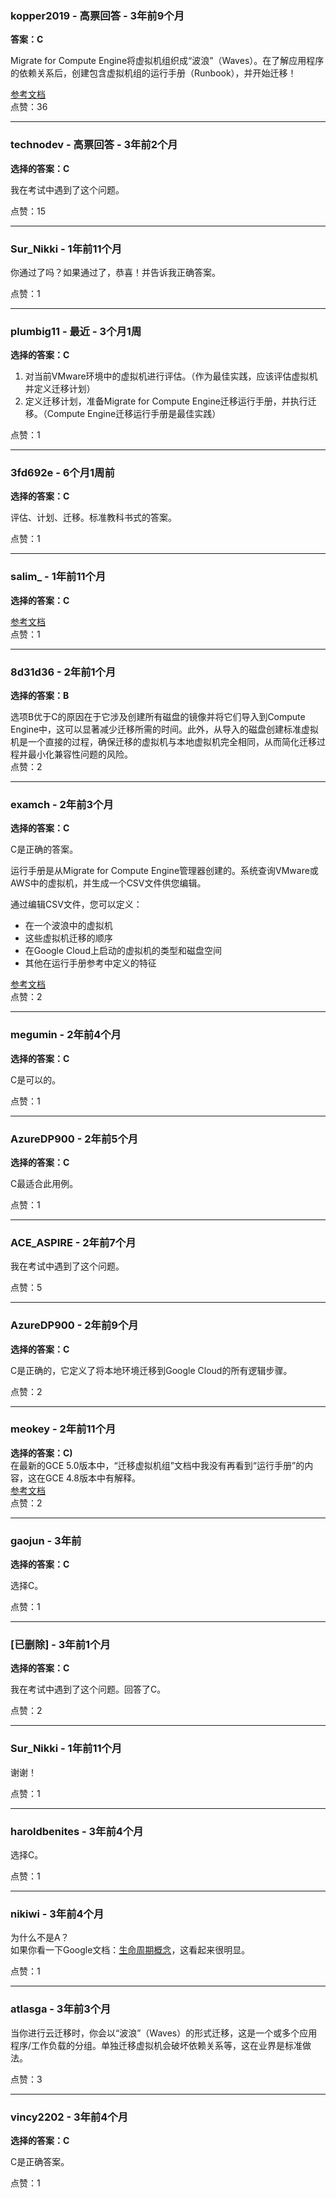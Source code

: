 ### kopper2019 - 高票回答 - 3年前9个月

**答案：C**

Migrate for Compute Engine将虚拟机组织成“波浪”（Waves）。在了解应用程序的依赖关系后，创建包含虚拟机组的运行手册（Runbook），并开始迁移！

[参考文档](https://cloud.google.com/migrate/compute-engine/docs/4.5/how-to/migrate-on-premises-to-gcp/overview)  
点赞：36

---

### technodev - 高票回答 - 3年前2个月

**选择的答案：C**

我在考试中遇到了这个问题。

点赞：15

---

### Sur_Nikki - 1年前11个月

你通过了吗？如果通过了，恭喜！并告诉我正确答案。

点赞：1

---

### plumbig11 - 最近 - 3个月1周

**选择的答案：C**

1. 对当前VMware环境中的虚拟机进行评估。（作为最佳实践，应该评估虚拟机并定义迁移计划）  
2. 定义迁移计划，准备Migrate for Compute Engine迁移运行手册，并执行迁移。（Compute Engine迁移运行手册是最佳实践）

点赞：1

---

### 3fd692e - 6个月1周前

**选择的答案：C**

评估、计划、迁移。标准教科书式的答案。

点赞：1

---

### salim_ - 1年前11个月

**选择的答案：C**

[参考文档](https://cloud.google.com/migrate/compute-engine/docs/4.11/how-to/migrate-on-premises-to-gcp/overview)  
点赞：1

---

### 8d31d36 - 2年前1个月

**选择的答案：B**

选项B优于C的原因在于它涉及创建所有磁盘的镜像并将它们导入到Compute Engine中，这可以显著减少迁移所需的时间。此外，从导入的磁盘创建标准虚拟机是一个直接的过程，确保迁移的虚拟机与本地虚拟机完全相同，从而简化迁移过程并最小化兼容性问题的风险。  
点赞：2

---

### examch - 2年前3个月

**选择的答案：C**

C是正确的答案。

运行手册是从Migrate for Compute Engine管理器创建的。系统查询VMware或AWS中的虚拟机，并生成一个CSV文件供您编辑。

通过编辑CSV文件，您可以定义：

- 在一个波浪中的虚拟机
- 这些虚拟机迁移的顺序
- 在Google Cloud上启动的虚拟机的类型和磁盘空间
- 其他在运行手册参考中定义的特征

[参考文档](https://cloud.google.com/migrate/compute-engine/docs/4.8/how-to/organizing-migrations/creating-and-modifying-runbooks#generating_runbook_templates)  
点赞：2

---

### megumin - 2年前4个月

**选择的答案：C**

C是可以的。

点赞：1

---

### AzureDP900 - 2年前5个月

**选择的答案：C**

C最适合此用例。

点赞：1

---

### ACE_ASPIRE - 2年前7个月

我在考试中遇到了这个问题。

点赞：5

---

### AzureDP900 - 2年前9个月

**选择的答案：C**

C是正确的，它定义了将本地环境迁移到Google Cloud的所有逻辑步骤。

点赞：2

---

### meokey - 2年前11个月

**选择的答案：C)**  
在最新的GCE 5.0版本中，“迁移虚拟机组”文档中我没有再看到“运行手册”的内容，这在GCE 4.8版本中有解释。  
[参考文档](https://cloud.google.com/migrate/compute-engine/docs/5.0/how-to/migrating-vm-groups)  
点赞：2

---

### gaojun - 3年前

**选择的答案：C**

选择C。

点赞：1

---

### [已删除] - 3年前1个月

**选择的答案：C**

我在考试中遇到了这个问题。回答了C。

点赞：2

---

### Sur_Nikki - 1年前11个月

谢谢！

点赞：1

---

### haroldbenites - 3年前4个月

选择C。

点赞：1

---

### nikiwi - 3年前4个月

为什么不是A？  
如果你看一下Google文档：[生命周期概念](https://cloud.google.com/migrate/compute-engine/docs/5.0/concepts/lifecycle)，这看起来很明显。

点赞：1

---

### atlasga - 3年前3个月

当你进行云迁移时，你会以“波浪”（Waves）的形式迁移，这是一个或多个应用程序/工作负载的分组。单独迁移虚拟机会破坏依赖关系等，这在业界是标准做法。

点赞：3

---

### vincy2202 - 3年前4个月

**选择的答案：C**

C是正确答案。

点赞：1
